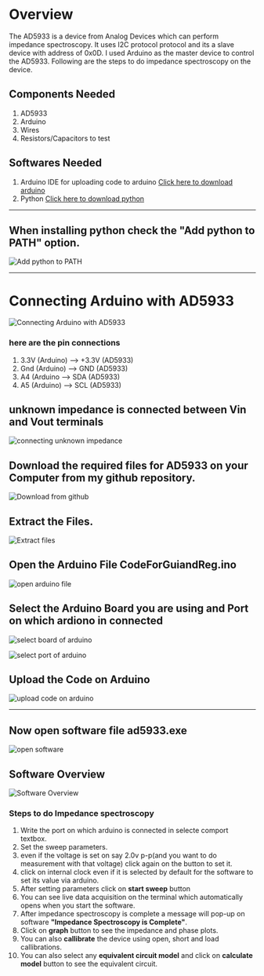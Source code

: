# Overview
The AD5933 is a device from Analog Devices which can perform impedance spectroscopy. It uses I2C protocol protocol and its a slave device with address of 0x0D. I used Arduino as the master device to control the AD5933. Following are the steps to do impedance spectroscopy on the device.

## Components Needed
1. AD5933
2. Arduino
3. Wires 
4. Resistors/Capacitors to test

## Softwares Needed
1. Arduino IDE for uploading code to arduino [Click here to download arduino](https://www.arduino.cc/en/software)
2. Python [Click here to download python](https://www.python.org/downloads/)

***
## When installing python check the "Add python to PATH" option.

![Add python to PATH](install.PNG)
***

# Connecting Arduino with AD5933
![Connecting Arduino with AD5933](connection1.jpeg)

### **here are the pin connections**
1. 3.3V (Arduino)  -->  +3.3V (AD5933)
2. Gnd  (Arduino)  -->  GND (AD5933)
3. A4   (Arduino   -->  SDA (AD5933)
4. A5   (Arduino)  -->  SCL (AD5933)

## unknown impedance is connected between Vin and Vout terminals

![connecting unknown impedance](connection2.jpeg)

## Download the required files for AD5933 on your Computer from my github repository.

![Download from github](download.PNG)

## Extract the Files.

![Extract files](extract.PNG)

## Open the Arduino File **CodeForGuiandReg.ino**

![open arduino file](codeforguiandreg.PNG)

## Select the Arduino Board you are using and Port on which ardiono in connected

![select board of arduino](arduino1.PNG)

![select port of arduino](arduino2.PNG)

## Upload the Code on Arduino

![upload code on arduino](uploadcodeonarduino.PNG)

***

## Now open software file **ad5933.exe**

![open software](ad5933software.PNG)


## Software Overview

![Software Overview](ad5933software1.PNG)

### **Steps to do Impedance spectroscopy**
1. Write the port on which arduino is connected in selecte comport textbox.
2. Set the sweep parameters.
3. even if the voltage is set on say 2.0v p-p(and you want to do measurement with that voltage) click again on the button to set it.
4. click on internal clock even if it is selected by default for the software to set its value via arduino.
5. After setting parameters click on **start sweep** button
6. You can see live data acquisition on the terminal which automatically opens when you start the software.
7. After impedance spectroscopy is complete a message will pop-up on software **"Impedance Spectroscopy is Complete"**.
8. Click on **graph** button to see the impedance and phase plots.
9. You can also **callibrate** the device using open, short and load callibrations.
10. You can also select any **equivalent circuit model** and click on **calculate model** button to see the equivalent circuit.

